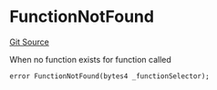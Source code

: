 # FunctionNotFound
[Git Source](https://github.com/thrackle-io/tron/blob/baac0bbfdefb8a299b09493a3979f2ef5c07be0f/src/client/token/handler/diamond/HandlerDiamond.sol)

When no function exists for function called


```solidity
error FunctionNotFound(bytes4 _functionSelector);
```

